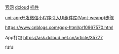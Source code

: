 [官网](https://uniapp.dcloud.io/)
[dcloud](https://dcloud.io/doc.html)
[插件](https://ext.dcloud.net.cn/)


[uni-app开发微信小程序引入UI组件库(Vant-weapp)步骤](https://www.cnblogs.com/roseAT/p/11200203.html)


https://www.cnblogs.com/gqx-html/p/10967570.html



App打包
https://ask.dcloud.net.cn/article/35777

fdfd